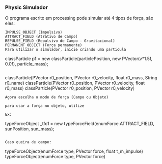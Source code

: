### Physic Simulador
O programa escrito em processing pode simular até 4 tipos de força, são eles:
```
IMPULSE_OBJECT (Impulsivo)
ATTRACT_FIELD (Atrativo de Campo)
REPULSE_FIELD (Repulsivo de Campo - Gravitacional)
PERMANENT_OBJECT (Força permanente) 
Para utilizar o simulador, inicie criando uma particula
```
classParticle p1 = new classParticle(particlePosition, new PVector(v*1.5f, 0.0f), particle_mass);
```
```
classParticle(PVector r0_position, PVector r0_velocity, float r0_mass, String r0_name)
classParticle(PVector r0_position, PVector r0_velocity, float r0_mass)
classParticle(PVector r0_position, PVector r0_velocity)
```
Agora escolha o modo de força (Campo ou Objeto)

para usar a força no objeto, utilize

Ex: 
```
typeForceObject _tfo1 = new typeForceField(enumForce.ATTRACT_FIELD, sunPosition, sun_mass);
```

Caso queira de campo:

```
typeForceObject(enumForce type, PVector force, float t_m_impulse)
typeForceObject(enumForce type, PVector force)
```
